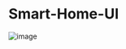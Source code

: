 # Smart-Home-UI


![image](https://github.com/Alex00021/APP-UI-Image-Folder/blob/main/SMARTHOMEUI.jpg)
